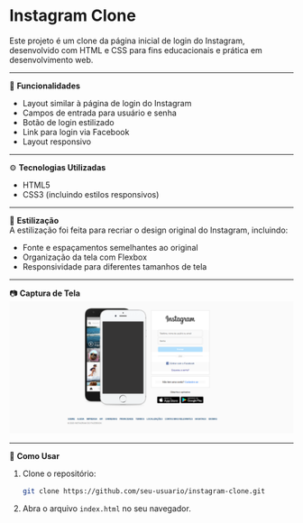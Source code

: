 # Instagram Clone

Este projeto é um clone da página inicial de login do Instagram, desenvolvido com HTML e CSS para fins educacionais e prática em desenvolvimento web.

---

📌 **Funcionalidades**

- Layout similar à página de login do Instagram
- Campos de entrada para usuário e senha
- Botão de login estilizado
- Link para login via Facebook
- Layout responsivo

---

⚙️ **Tecnologias Utilizadas**

- HTML5
- CSS3 (incluindo estilos responsivos)

---

🎨 **Estilização**  
A estilização foi feita para recriar o design original do Instagram, incluindo:

- Fonte e espaçamentos semelhantes ao original
- Organização da tela com Flexbox
- Responsividade para diferentes tamanhos de tela

---

📷 **Captura de Tela**
![Versão Web](Home_Instagram/img/screenshor_web_instagram.png)

---

🔧 **Como Usar**

1. Clone o repositório:

   ```bash
   git clone https://github.com/seu-usuario/instagram-clone.git
   
2. Abra o arquivo `index.html` no seu navegador.
